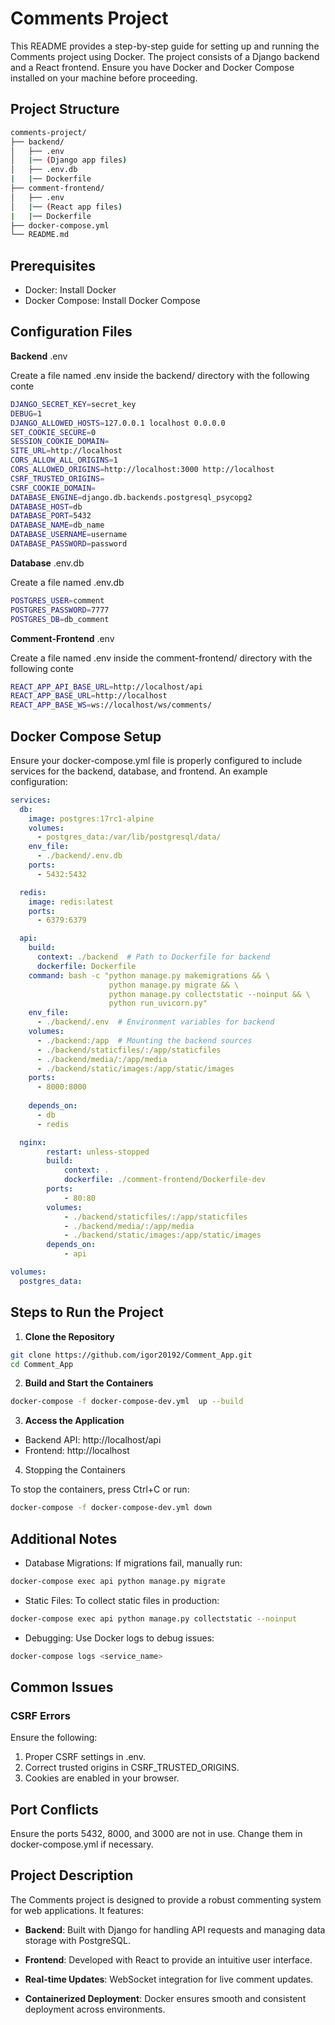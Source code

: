 # Comments Project

This README provides a step-by-step guide for setting up and running the Comments project using Docker. The project consists of a Django backend and a React frontend. Ensure you have Docker and Docker Compose installed on your machine before proceeding.

## Project Structure
```bash
comments-project/
├── backend/
│   ├── .env
│   |── (Django app files)
│   ├── .env.db
|   |── Dockerfile
├── comment-frontend/
│   ├── .env
│   |── (React app files)
|   |── Dockerfile
├── docker-compose.yml
└── README.md
```

## Prerequisites

- Docker: Install Docker
- Docker Compose: Install Docker Compose

## Configuration Files

**Backend** .env

Create a file named .env inside the backend/ directory with the following conte

```bash
DJANGO_SECRET_KEY=secret_key
DEBUG=1
DJANGO_ALLOWED_HOSTS=127.0.0.1 localhost 0.0.0.0 
SET_COOKIE_SECURE=0
SESSION_COOKIE_DOMAIN=
SITE_URL=http://localhost
CORS_ALLOW_ALL_ORIGINS=1
CORS_ALLOWED_ORIGINS=http://localhost:3000 http://localhost 
CSRF_TRUSTED_ORIGINS=
CSRF_COOKIE_DOMAIN=
DATABASE_ENGINE=django.db.backends.postgresql_psycopg2
DATABASE_HOST=db
DATABASE_PORT=5432
DATABASE_NAME=db_name
DATABASE_USERNAME=username
DATABASE_PASSWORD=password
```
**Database** .env.db

Create a file named .env.db

```bash
POSTGRES_USER=comment
POSTGRES_PASSWORD=7777
POSTGRES_DB=db_comment
```

**Comment-Frontend** .env

Create a file named .env inside the comment-frontend/ directory with the following conte

```bash
REACT_APP_API_BASE_URL=http://localhost/api
REACT_APP_BASE_URL=http://localhost
REACT_APP_BASE_WS=ws://localhost/ws/comments/
```

## Docker Compose Setup

Ensure your docker-compose.yml file is properly configured to include services for the backend, database, and frontend. An example configuration:

``` yml
services:
  db:
    image: postgres:17rc1-alpine
    volumes:
      - postgres_data:/var/lib/postgresql/data/
    env_file:
      - ./backend/.env.db
    ports:
      - 5432:5432

  redis:
    image: redis:latest
    ports:
      - 6379:6379

  api:
    build:
      context: ./backend  # Path to Dockerfile for backend
      dockerfile: Dockerfile
    command: bash -c "python manage.py makemigrations && \
                      python manage.py migrate && \
                      python manage.py collectstatic --noinput && \
                      python run_uvicorn.py"
    env_file:
      - ./backend/.env  # Environment variables for backend
    volumes:
      - ./backend:/app  # Mounting the backend sources
      - ./backend/staticfiles/:/app/staticfiles
      - ./backend/media/:/app/media
      - ./backend/static/images:/app/static/images
    ports:
      - 8000:8000
    
    depends_on:
      - db
      - redis

  nginx: 
        restart: unless-stopped
        build:
            context: .
            dockerfile: ./comment-frontend/Dockerfile-dev
        ports:
            - 80:80
        volumes:
            - ./backend/staticfiles/:/app/staticfiles
            - ./backend/media/:/app/media
            - ./backend/static/images:/app/static/images
        depends_on: 
            - api

volumes:
  postgres_data:
```

## Steps to Run the Project

1.  **Clone the Repository**

```bash
git clone https://github.com/igor20192/Comment_App.git
cd Comment_App
```

2. **Build and Start the Containers**

```bash
docker-compose -f docker-compose-dev.yml  up --build
```

3.  **Access the Application**

- Backend API: http://localhost/api
- Frontend: http://localhost

4. Stopping the Containers

To stop the containers, press Ctrl+C or run:

```bash
docker-compose -f docker-compose-dev.yml down
```

## Additional Notes

- Database Migrations: If migrations fail, manually run:

```bash
docker-compose exec api python manage.py migrate
```

- Static Files: To collect static files in production:

```bash 
docker-compose exec api python manage.py collectstatic --noinput
```

- Debugging: Use Docker logs to debug issues:

```bash
docker-compose logs <service_name>
```

## Common Issues

### CSRF Errors

Ensure the following:

1. Proper CSRF settings in .env.
2. Correct trusted origins in CSRF_TRUSTED_ORIGINS.
3. Cookies are enabled in your browser.

## Port Conflicts

Ensure the ports 5432, 8000, and 3000 are not in use. Change them in docker-compose.yml if necessary.

## Project Description

The Comments project is designed to provide a robust commenting system for web applications. It features:

- **Backend**: Built with Django for handling API requests and managing data storage with PostgreSQL.

- **Frontend**: Developed with React to provide an intuitive user interface.

- **Real-time Updates**: WebSocket integration for live comment updates.

- **Containerized Deployment**: Docker ensures smooth and consistent deployment across environments.

